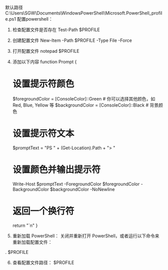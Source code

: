 默认路径
    C:\Users\SGW\Documents\WindowsPowerShell\Microsoft.PowerShell_profile.ps1
配置powershell：
1. 检查配置文件是否存在
Test-Path $PROFILE
2. 创建配置文件
New-Item -Path $PROFILE -Type File -Force
3. 打开配置文件
notepad $PROFILE
4. 添加以下内容
function Prompt {
    # 设置提示符颜色
    $foregroundColor = [ConsoleColor]::Green  # 你可以选择其他颜色，如 Red, Blue, Yellow 等
    $backgroundColor = [ConsoleColor]::Black  # 背景颜色

    # 设置提示符文本
    $promptText = "PS " + (Get-Location).Path + "> "

    # 设置颜色并输出提示符
    Write-Host $promptText -ForegroundColor $foregroundColor -BackgroundColor $backgroundColor -NoNewline

    # 返回一个换行符
    return "`n"
}
5. 重新加载 PowerShell： 关闭并重新打开 PowerShell，或者运行以下命令来重新加载配置文件：

. $PROFILE

6. 查看配置文件路径：
$PROFILE

